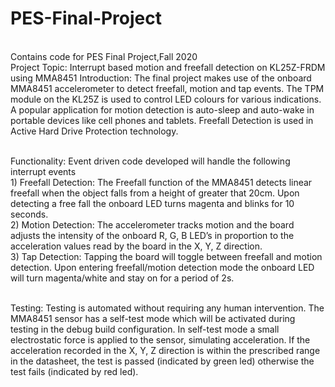 # PES-Final-Project
<br/>Contains code for PES Final Project,Fall 2020
<br/>Project Topic: Interrupt based motion and freefall detection on KL25Z-FRDM using MMA8451
Introduction: The final project makes use of the onboard MMA8451 accelerometer to detect freefall, motion and tap events. The TPM module on the KL25Z is used to control LED colours for various indications. A popular application for motion detection is auto-sleep and auto-wake in portable devices like cell phones and tablets. Freefall Detection is used in Active Hard Drive Protection technology.

<br/>Functionality: Event driven code developed will handle the following interrupt events
<br/>1) Freefall Detection: The Freefall function of the MMA8451 detects linear freefall when the object falls from a height of greater that 20cm. Upon detecting a free fall the onboard LED turns magenta and blinks for 10 seconds.
<br/>2) Motion Detection: The accelerometer tracks motion and the board adjusts the intensity of the onboard R, G, B LED’s in proportion to the acceleration values read by the board in the X, Y, Z direction.
<br/>3) Tap Detection: Tapping the board will toggle between freefall and motion detection. Upon entering freefall/motion detection mode the onboard LED will turn magenta/white and stay on for a period of 2s.

<br/>Testing: Testing is automated without requiring any human intervention. The MMA8451 sensor has a self-test mode which will be activated during testing in the debug build configuration. In self-test mode a small electrostatic force is applied to the sensor, simulating acceleration. If the acceleration recorded in the X, Y, Z direction is within the prescribed range in the datasheet, the test is passed (indicated by green led) otherwise the test fails (indicated by red led).
